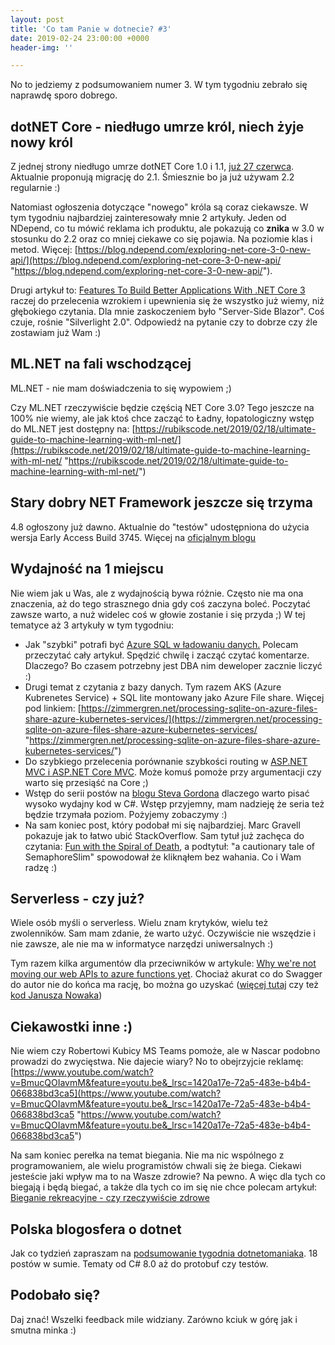 ```yaml
---
layout: post
title: 'Co tam Panie w dotnecie? #3'
date: 2019-02-24 23:00:00 +0000
header-img: ''

---
```

No to jedziemy z podsumowaniem numer 3. W tym tygodniu zebrało się naprawdę sporo dobrego.

## dotNET Core - niedługo umrze król, niech żyje nowy król

Z jednej strony niedługo umrze dotNET Core 1.0 i 1.1, [już 27 czerwca](https://devblogs.microsoft.com/dotnet/net-core-1-0-and-1-1-will-reach-end-of-life-on-june-27-2019/). Aktualnie proponują migrację do 2.1. Śmiesznie bo ja już używam 2.2 regularnie :)

Natomiast ogłoszenia dotyczące "nowego" króla są coraz ciekawsze. W tym tygodniu najbardziej zainteresowały mnie 2 artykuły. Jeden od NDepend, co tu mówić reklama ich produktu, ale pokazują co **znika** w 3.0 w stosunku do 2.2 oraz co mniej ciekawe co się pojawia. Na poziomie klas i metod. Więcej: [https://blog.ndepend.com/exploring-net-core-3-0-new-api/](https://blog.ndepend.com/exploring-net-core-3-0-new-api/ "https://blog.ndepend.com/exploring-net-core-3-0-new-api/").

Drugi artykuł to: [Features To Build Better Applications With .NET Core 3](https://hackernoon.com/features-to-build-better-applications-with-net-core-3-dc320740e0a9) raczej do przelecenia wzrokiem i upewnienia się że wszystko już wiemy, niż głębokiego czytania. Dla mnie zaskoczeniem było "Server-Side Blazor". Coś czuje, rośnie "Silverlight 2.0". Odpowiedź na pytanie czy to dobrze czy źle zostawiam już Wam :)

## ML.NET na fali wschodzącej

ML.NET - nie mam doświadczenia to się wypowiem ;) 

Czy ML.NET rzeczywiście będzie częścią NET Core 3.0? Tego jeszcze na 100% nie wiemy, ale jak ktoś chce zacząć to Ładny, łopatologiczny wstęp do ML.NET jest dostępny na: [https://rubikscode.net/2019/02/18/ultimate-guide-to-machine-learning-with-ml-net/](https://rubikscode.net/2019/02/18/ultimate-guide-to-machine-learning-with-ml-net/ "https://rubikscode.net/2019/02/18/ultimate-guide-to-machine-learning-with-ml-net/")

## Stary dobry NET Framework jeszcze się trzyma

4\.8 ogłoszony już dawno. Aktualnie do "testów" udostępniona do użycia wersja Early Access Build 3745. Więcej na [oficjalnym blogu ](https://devblogs.microsoft.com/dotnet/announcing-net-framework-4-8-early-access-build-3745/)

## Wydajność na 1 miejscu

Nie wiem jak u Was, ale z wydajnością bywa różnie. Często nie ma ona znaczenia, aż do tego strasznego dnia gdy coś zaczyna boleć. Poczytać zawsze warto, a nuż widelec coś w głowie zostanie i się przyda ;) W tej tematyce aż 3 artykuły w tym tygodniu:

* Jak "szybki" potrafi być [Azure SQL w ładowaniu danych.](https://www.brentozar.com/archive/2019/02/how-fast-can-a-21468-mo-azure-sql-db-load-data/) Polecam przeczytać cały artykuł. Spędzić chwilę i zacząć czytać komentarze. Dlaczego? Bo czasem potrzebny jest DBA nim deweloper zacznie liczyć :)
* Drugi temat z czytania z bazy danych. Tym razem AKS (Azure Kubrenetes Service) + SQL lite montowany jako Azure File share. Więcej pod linkiem: [https://zimmergren.net/processing-sqlite-on-azure-files-share-azure-kubernetes-services/](https://zimmergren.net/processing-sqlite-on-azure-files-share-azure-kubernetes-services/ "https://zimmergren.net/processing-sqlite-on-azure-files-share-azure-kubernetes-services/")
* Do szybkiego przelecenia porównanie szybkości routing w [ASP.NET MVC i ASP.NET Core MVC](https://www.khalidabuhakmeh.com/comparing-asp-net-core-routing-performance-to-asp-net-mvc). Może komuś pomoże przy argumentacji czy warto się przesiąść na Core ;)
* Wstęp do serii postów na [blogu Steva Gordona](https://www.stevejgordon.co.uk/motivations-for-writing-high-performance-csharp-code) dlaczego warto pisać wysoko wydajny kod w C#. Wstęp przyjemny, mam nadzieję że seria też będzie trzymała poziom. Pożyjemy zobaczymy :)
* Na sam koniec post, który podobał mi się najbardziej. Marc Gravell pokazuje jak to łatwo ubić StackOverflow. Sam tytuł już zachęca do czytania: [Fun with the Spiral of Death](https://blog.marcgravell.com/2019/02/fun-with-spiral-of-death.html), a podtytuł: "a cautionary tale of SemaphoreSlim" spowodował że kliknąłem bez wahania. Co i Wam radzę :)

## Serverless - czy już?

Wiele osób myśli o serverless. Wielu znam krytyków, wielu też zwolenników. Sam mam zdanie, że warto użyć. Oczywiście nie wszędzie i nie zawsze, ale nie ma w informatyce narzędzi uniwersalnych :)

Tym razem kilka argumentów dla przeciwników w artykule: [Why we're not moving our web APIs to azure functions yet](https://mithunshanbhag.github.io/2019/02/18/not-moving-web-apis-to-azure-functions.html). Chociaż akurat co do Swagger do autor nie do końca ma rację, bo można go uzyskać ([więcej tutaj]() czy też [kod Janusza Nowaka]())

## Ciekawostki inne :)

Nie wiem czy Robertowi Kubicy MS Teams pomoże, ale w Nascar podobno prowadzi do zwycięstwa. Nie dajecie wiary? No to obejrzyjcie reklamę: [https://www.youtube.com/watch?v=BmucQOIavmM&feature=youtu.be&_lrsc=1420a17e-72a5-483e-b4b4-066838bd3ca5](https://www.youtube.com/watch?v=BmucQOIavmM&feature=youtu.be&_lrsc=1420a17e-72a5-483e-b4b4-066838bd3ca5 "https://www.youtube.com/watch?v=BmucQOIavmM&feature=youtu.be&_lrsc=1420a17e-72a5-483e-b4b4-066838bd3ca5")

Na sam koniec perełka na temat biegania. Nie ma nic wspólnego z programowaniem, ale wielu programistów chwali się że biega. Ciekawi jesteście jaki wpływ ma to na Wasze zdrowie? Na pewno. A więc dla tych co biegają i będą biegać, a także dla tych co im się nie chce polecam artykuł: [Bieganie rekreacyjne - czy rzeczywiście zdrowe](https://tadeusz-szopa.blogspot.com/2019/02/bieganie-rekreacyjne-czy-rzeczywiscie.html)

## Polska blogosfera o dotnet

Jak co tydzień zapraszam na [podsumowanie tygodnia dotnetomaniaka](https://dotnetomaniak.pl/weekly/2019/08). 18 postów w sumie. Tematy od C# 8.0 aż do protobuf czy testów.

## Podobało się?

Daj znać! Wszelki feedback mile widziany. Zarówno kciuk w górę jak i smutna minka :)